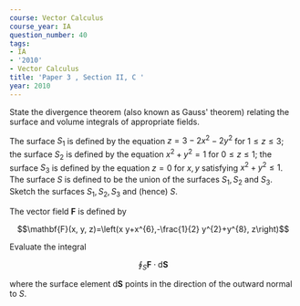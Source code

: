 ```yaml
---
course: Vector Calculus
course_year: IA
question_number: 40
tags:
- IA
- '2010'
- Vector Calculus
title: 'Paper 3 , Section II, C '
year: 2010
---
```




State the divergence theorem (also known as Gauss' theorem) relating the surface and volume integrals of appropriate fields.

The surface $S_{1}$ is defined by the equation $z=3-2 x^{2}-2 y^{2}$ for $1 \leqslant z \leqslant 3$; the surface $S_{2}$ is defined by the equation $x^{2}+y^{2}=1$ for $0 \leqslant z \leqslant 1$; the surface $S_{3}$ is defined by the equation $z=0$ for $x, y$ satisfying $x^{2}+y^{2} \leqslant 1$. The surface $S$ is defined to be the union of the surfaces $S_{1}, S_{2}$ and $S_{3}$. Sketch the surfaces $S_{1}, S_{2}, S_{3}$ and (hence) $S$.

The vector field $\mathbf{F}$ is defined by

$$\mathbf{F}(x, y, z)=\left(x y+x^{6},-\frac{1}{2} y^{2}+y^{8}, z\right)$$

Evaluate the integral

$$\oint_{S} \mathbf{F} \cdot \mathrm{d} \mathbf{S}$$

where the surface element $\mathrm{d} \mathbf{S}$ points in the direction of the outward normal to $S$.